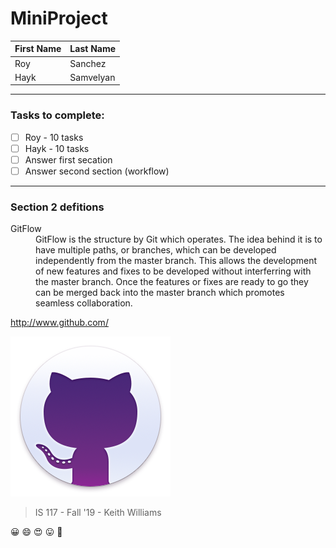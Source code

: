 # MiniProject

First Name | Last Name
------------ | -------------
Roy          | Sanchez 
Hayk         | Samvelyan
---
### Tasks to complete:
- [ ] Roy - 10 tasks
- [ ] Hayk - 10 tasks
- [ ] Answer first secation
- [ ] Answer second section (workflow)

---

### Section 2 defitions

<dl>
  <dt>GitFlow</dt>
  <dd>GitFlow is the structure by Git which operates. The idea behind it is to have multiple paths,
  or branches, which can be developed independently from the master branch. This allows the 
  development of new features and fixes to be developed without interferring with the master branch.
  Once the features or fixes are ready to go they can be merged back into the master branch which
  promotes seamless collaboration.</dd>

</dl>


http://www.github.com/ 

![GitHub Logo](/images/giticon.png)

> IS 117 - Fall '19 - Keith Williams

:grinning: :smile: :heart_eyes: :stuck_out_tongue: :cowboy_hat_face: